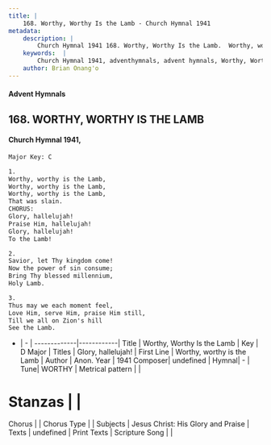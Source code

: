 ```yaml
---
title: |
    168. Worthy, Worthy Is the Lamb - Church Hymnal 1941
metadata:
    description: |
        Church Hymnal 1941 168. Worthy, Worthy Is the Lamb.  Worthy, worthy is the Lamb, Worthy, worthy is the Lamb, Worthy, worthy is the Lamb, That was slain. CHORUS: Glory, hallelujah! Praise Him, hallelujah! Glory, hallelujah! To the Lamb!  
    keywords:  |
        Church Hymnal 1941, adventhymnals, advent hymnals, Worthy, Worthy Is the Lamb, Worthy, worthy is the Lamb. Glory, hallelujah!
    author: Brian Onang'o
---
```


#### Advent Hymnals
## 168. WORTHY, WORTHY IS THE LAMB
####  Church Hymnal 1941,

```txt
Major Key: C

1.
Worthy, worthy is the Lamb,
Worthy, worthy is the Lamb,
Worthy, worthy is the Lamb,
That was slain.
CHORUS:
Glory, hallelujah!
Praise Him, hallelujah!
Glory, hallelujah!
To the Lamb!

2.
Savior, let Thy kingdom come!
Now the power of sin consume;
Bring Thy blessed millennium,
Holy Lamb.

3.
Thus may we each moment feel,
Love Him, serve Him, praise Him still,
Till we all on Zion's hill
See the Lamb.


```

- |   -  |
-------------|------------|
Title | Worthy, Worthy Is the Lamb |
Key | D Major |
Titles | Glory, hallelujah! |
First Line | Worthy, worthy is the Lamb |
Author | Anon.
Year | 1941
Composer| undefined |
Hymnal|  - |
Tune| WORTHY  |
Metrical pattern | |
# Stanzas |  |
Chorus |  |
Chorus Type |  |
Subjects | Jesus Christ: His Glory and Praise |
Texts | undefined |
Print Texts | 
Scripture Song |  |
    
